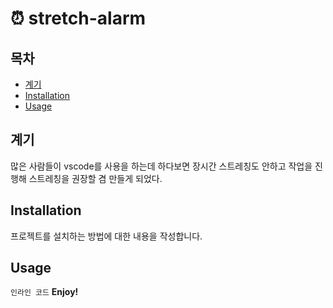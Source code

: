# ⏰ stretch-alarm



## 목차

- [계기](#introduction)
- [Installation](#installation)
- [Usage](#usage)

## 계기 <a name="introduction"></a>

많은 사람들이 vscode를 사용을 하는데 하다보면 장시간 스트레칭도 안하고 작업을 진행해 스트레칭을 권장할 겸 만들게 되었다.

## Installation <a name="installation"></a>

프로젝트를 설치하는 방법에 대한 내용을 작성합니다.

## Usage <a name="usage"></a>

`인라인 코드`
**Enjoy!**

